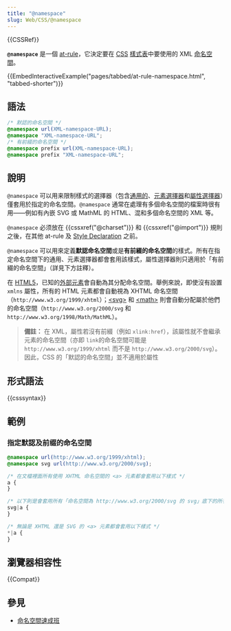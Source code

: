 ```yaml
---
title: "@namespace"
slug: Web/CSS/@namespace
---
```


{{CSSRef}}

**`@namespace`** 是一個 [at-rule](/zh-TW/docs/Web/CSS/At-rule)，它決定要在 [CSS](/zh-TW/docs/Glossary/CSS) [樣式表](/zh-TW/docs/Web/API/StyleSheet)中要使用的 XML [命名空間](/zh-TW/docs/Glossary/Namespaces)。

{{EmbedInteractiveExample("pages/tabbed/at-rule-namespace.html", "tabbed-shorter")}}

## 語法

```css
/* 默認的命名空間 */
@namespace url(XML-namespace-URL);
@namespace "XML-namespace-URL";
/* 有前綴的命名空間 */
@namespace prefix url(XML-namespace-URL);
@namespace prefix "XML-namespace-URL";
```

## 說明

`@namespace` 可以用来限制樣式的選擇器（包含[通用的](/zh-TW/docs/Web/CSS/Universal_selectors)、[元素選擇器](/zh-TW/docs/Web/CSS/Type_selectors)和[屬性](/zh-TW/docs/Web/CSS/Attribute_selectors)[選擇器](/zh-TW/docs/Learn/CSS/Building_blocks/Selectors)）僅套用於指定的命名空間。`@namespace` 通常在處理有多個命名空間的檔案時很有用——例如有內嵌 SVG 或 MathML 的 HTML、混和多個命名空間的 XML 等。

`@namespace` 必须放在 {{cssxref("@charset")}} 和 {{cssxref("@import")}} 規則之後，在其他 at-rule 及 [Style Declaration](/zh-TW/docs/Web/API/CSSStyleDeclaration) 之前。

`@namespace` 可以用來定義**默認命名空間**或是**有前綴的命名空間**的樣式。所有在指定命名空間下的通用、元素選擇器都會套用該樣式，屬性選擇器則只適用於「有前綴的命名空間」（詳見下方註釋）。

在 [HTML5](/zh-TW/docs/Glossary/HTML5)，已知的[外部元素](https://html.spec.whatwg.org/#foreign-elements)會自動為其分配命名空間。舉例來說，即使沒有設置 `xmlns` 屬性，所有的 HTML 元素都會自動視為 XHTML 命名空間（`http://www.w3.org/1999/xhtml`）；[\<svg>](/zh-TW/docs/Web/SVG/Element/svg) 和 [\<math>](/zh-TW/docs/Web/MathML/Element/math) 則會自動分配屬於他們的命名空間（`http://www.w3.org/2000/svg` 和 `http://www.w3.org/1998/Math/MathML`）。

> **備註：** 在 XML，屬性若沒有前綴（例如 `xlink:href`），該屬性就不會繼承元素的命名空間（亦即 `link`的命名空間可能是 `http://www.w3.org/1999/xhtml` 而不是 `http://www.w3.org/2000/svg`）。因此，CSS 的「默認的命名空間」並不適用於屬性

## 形式語法

{{csssyntax}}

## 範例

### 指定默認及前缀的命名空間

```css
@namespace url(http://www.w3.org/1999/xhtml);
@namespace svg url(http://www.w3.org/2000/svg);

/* 在文檔裡面所有使用 XHTML 命名空間的 <a> 元素都會套用以下樣式 */
a {
}

/* 以下則是會套用所有「命名空間為 http://www.w3.org/2000/svg 的 svg」底下的所有 <a> 元素 */
svg|a {
}

/* 無論是 XHTML 還是 SVG 的 <a> 元素都會套用以下樣式 */
*|a {
}
```

## 瀏覽器相容性

{{Compat}}

## 參見

- [命名空間速成班](/zh-TW/docs/Web/SVG/Namespaces_Crash_Course)
